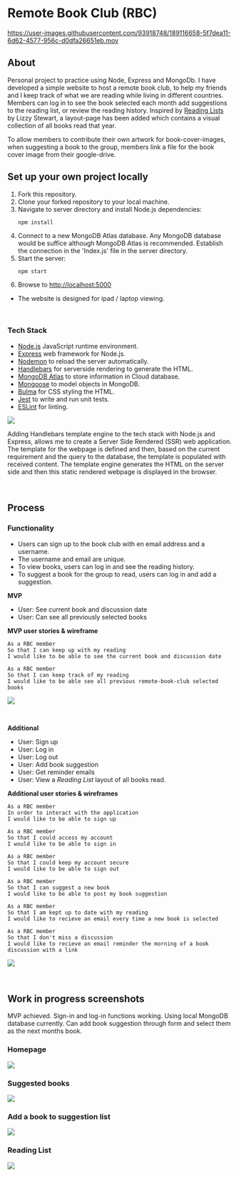 # Remote Book Club (RBC)



https://user-images.githubusercontent.com/93918748/189116658-5f7dea11-6d62-4577-956c-d0dfa26651eb.mov



## About

Personal project to practice using Node, Express and MongoDb. I have developed a simple website to host a remote book club, to help my friends and I keep track of what we are reading while living in different countries. Members can log in to see the book selected each month add suggestions to the reading list, or review the reading history. Inspired by [Reading Lists](http://www.abouttoday.co.uk/Reading-lists) by Lizzy Stewart, a layout-page has been added which contains a visual collection of all books read that year. 

To allow members to contribute their own artwork for book-cover-images, when suggesting a book to the group, members link a file for the book cover image from their google-drive.


## Set up your own project locally

1. Fork this repository.
2. Clone your forked repository to your local machine.
3. Navigate to server directory and install Node.js dependencies:
   ```
   npm install
   ```
4. Connect to a new MongoDB Atlas database. Any MongoDB database would be suffice although MongoDB Atlas is recommended. 
Establish the connection in the 'Index.js' file in the server directory.  
5. Start the server:
   ```
   npm start
   ```
6. Browse to [http://localhost:5000](http://localhost:5000)

* The website is designed for ipad / laptop viewing.

<br>

### Tech Stack

- [Node.js](https://nodejs.org/en/docs/guides/getting-started-guide/) JavaScript runtime environment.
- [Express](https://expressjs.com/) web framework for Node.js.
- [Nodemon](https://nodemon.io/) to reload the server automatically.
- [Handlebars](https://handlebarsjs.com/) for serverside rendering to generate the HTML.
- [MongoDB Atlas](https://mongoosejs.com) to store information in Cloud database.
- [Mongoose](https://mongoosejs.com) to model objects in MongoDB.
- [Bulma](https://bulma.io/documentation) for CSS styling the HTML.
- [Jest](https://jestjs.io/) to write and run unit tests.
- [ESLint](https://eslint.org) for linting.

![](./images/Diagram_01.png)

Adding Handlebars template engine to the tech stack with Node.js and Express, allows me to create a Server Side Rendered (SSR) web application. The template for the webpage is defined and then, based on the current requirement and the query to the database, the template is populated with received content. The template engine generates the HTML on the server side and then this static rendered webpage is displayed in the browser.

<br>

## Process

### Functionality

- Users can sign up to the book club with en email address and a username.
- The username and email are unique.
- To view books, users can log in and see the reading history.
- To suggest a book for the group to read, users can log in and add a suggestion.

**MVP**

- User: See current book and discussion date
- User: Can see all previously selected books

**MVP user stories & wireframe**

```
As a RBC member
So that I can keep up with my reading
I would like to be able to see the current book and discussion date

As a RBC member
So that I can keep track of my reading
I would like to be able see all previous remote-book-club selected books
```

![](./images/wireframeMVP.png)

<br>

**Additional**<br>

- User: Sign up
- User: Log in
- User: Log out
- User: Add book suggestion
- User: Get reminder emails
- User: View a _Reading List_ layout of all books read.

**Additional user stories & wireframes**

```
As a RBC member
In order to interact with the application
I would like to be able to sign up

As a RBC member
So that I could access my account
I would like to be able to sign in

As a RBC member
So that I could keep my account secure
I would like to be able to sign out

As a RBC member
So that I can suggest a new book
I would like to be able to post my book suggestion

As a RBC member
So that I am kept up to date with my reading
I would like to recieve an email every time a new book is selected

As a RBC member
So that I don't miss a discussion
I would like to recieve an email reminder the morning of a book discussion with a link
```

![](./images/wireframeAdditional.png)

<br>

## Work in progress screenshots

MVP achieved. Sign-in and log-in functions working. Using local MongoDB database currently. Can add book suggestion through form and select them as the next months book.

### Homepage

![](./images/screenshots/2022-08-10-Homepage.png)

### Suggested books

![](./images/screenshots/2022-08-10-Suggested.png)

### Add a book to suggestion list

![](./images/screenshots/2022-08-10-AddBook.png)

### Reading List

![](./images/screenshots/2022-08-17-ReadingList.png)

